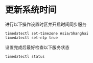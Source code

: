 # 更新系统时间

进行以下操作设置时区并开启时间同步服务

```shell
timedatectl set-timezone Asia/Shanghai
timedatectl set-ntp true
```

设置完成后最好检查以下服务状态

```shell
timedatectl status
```
